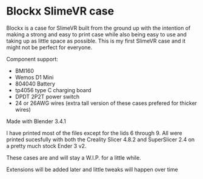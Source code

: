 # Blockx SlimeVR case
Blockx is a case for SlimeVR built from the ground up with the intention of making a strong and easy to print case while also being easy to use and taking up as little space as possible. This is my first SlimeVR case and it might not be perfect for everyone.

Component support:
* BMI160
* Wemos D1 Mini
* 804040 Battery
* tp4056 type C charging board
* DPDT 2P2T power switch
* 24 or 26AWG wires (extra tall version of these cases prefered for thicker wires)

Made with Blender 3.4.1

I have printed most of the files except for the lids 6 through 9.
All were printed sucesfully with both the Creality Slicer 4.8.2 and SuperSlicer 2.4 on a pretty much stock Ender 3 v2.

These cases are and will stay a W.I.P. for a little while.

Extensions will be added later and little tweaks will happen over time
